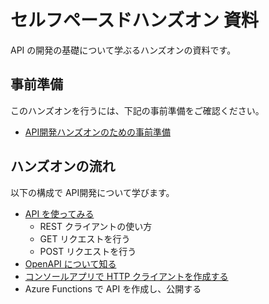 # セルフペースドハンズオン 資料

API の開発の基礎について学ぶるハンズオンの資料です。

## 事前準備

このハンズオンを行うには、下記の事前準備をご確認ください。

- [API開発ハンズオンのための事前準備](https://github.com/zengeeks/preparation-check/blob/main/workshops/api-dev-with-vs.md)

## ハンズオンの流れ

以下の構成で API開発について学びます。

- [API を使ってみる](./call-apis.md)
  - REST クライアントの使い方
  - GET リクエストを行う
  - POST リクエストを行う
- [OpenAPI について知る](./learn-openapi.md)
- [コンソールアプリで HTTP クライアントを作成する](./create-first-http-client.md)
- Azure Functions で API を作成し、公開する
